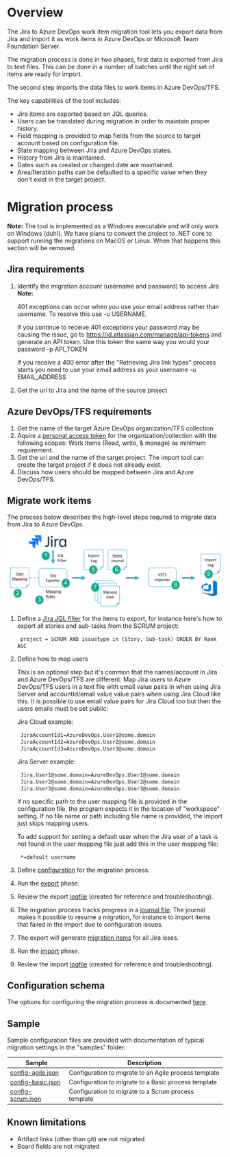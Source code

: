 # Overview

The Jira to Azure DevOps work item migration tool lets you export data from Jira and import it as work items in Azure DevOps or Microsoft Team Foundation Server.

The migration process is done in two phases, first data is exported from Jira to text files. This can be done in a number of batches until the right set of items are ready for import.

The second step imports the data files to work items in Azure DevOps/TFS. 

The key capabilities of the tool includes:

- Jira items are exported based on JQL queries.
- Users can be translated during migration in order to maintain proper history.
- Field mapping is provided to map fields from the source to target account based on configuration file.
- State mapping between Jira and Azure DevOps states.
- History from Jira is maintained.
- Dates such as created or changed date are maintained. 
- Area/Iteration paths can be defaulted to a specific value when they don't exist in the target project.

# Migration process

**Note:** The tool is implemented as a Windows executable and will only work on Windows (duh!). We have plans to convert the project to .NET core to support running the migrations on MacOS or Linux. When that happens this section will be removed. 

## Jira requirements 

1. Identify the migration account (username and password) to access Jira   
   **Note:** 
   
   401 exceptions can occur when you use your email address rather than username. To resolve this use -u USERNAME.
   
   If you continue to receive 401 exceptions your password may be causing the issue, go to https://id.atlassian.com/manage/api-tokens and generate an API token. Use this token the same way you would your password -p API_TOKEN
   
   If you receive a 400 error after the "Retrieving Jira link types" process starts you need to use your email address as your username -u EMAIL_ADDRESS
   
2. Get the url to Jira and the name of the source project

## Azure DevOps/TFS requirements

1. Get the name of the target Azure DevOps organization/TFS collection
2. Aquire a [personal access token](https://docs.microsoft.com/en-us/azure/devops/organizations/accounts/use-personal-access-tokens-to-authenticate) for the organization/collection with the following scopes: Work Items (Read, write, & manage) as minimum requirement. 
3. Get the url and the name of the target project. The import tool can create the target project if it does not already exist.
4. Discuss how users should be mapped between Jira and Azure DevOps/TFS.

## Migrate work items

The process below describes the high-level steps requred to migrate data from Jira to Azure DevOps.

![](migration-process.png)

1. Define a [Jira JQL filter](https://confluence.atlassian.com/jirasoftwarecloud/advanced-searching-764478330.html#Advancedsearching-ConstructingJQLqueries) for the items to export, for instance here's how to export all stories and sub-tasks from the SCRUM project:

        project = SCRUM AND issuetype in (Story, Sub-task) ORDER BY Rank ASC

2. Define how to map users
  
    This is an optional step but it's common that the names/account in Jira and Azure DevOps/TFS are different. Map Jira users to Azure DevOps/TFS users in a text file with email value pairs in when using Jira Server and accountId/email value value pairs when using Jira Cloud like this.
    It is possible to use email value pairs for Jira Cloud too but then the users emails must be set public:

        
      Jira Cloud example:

        JiraAccountId1=AzureDevOps.User1@some.domain
        JiraAccountId2=AzureDevOps.User2@some.domain
        JiraAccountId3=AzureDevOps.User3@some.domain
        
      Jira Server example: 
        
        Jira.User1@some.domain=AzureDevOps.User1@some.domain
        Jira.User2@some.domain=AzureDevOps.User2@some.domain
        Jira.User3@some.domain=AzureDevOps.User3@some.domain

    If no specific path to the user mapping file is provided in the configuration file, the program expects it in the location of "workspace" setting. If no file name or path including file name is provided, the import just skips mapping users.
    
    To add support for setting a default user when the Jira user of a task is not found in the user mapping file just add this in the user mapping file:
    
        *=default username
    
3. Define [configuration](config.md) for the migration process.

4. Run the [export](jira-export.md) phase.

5. Review the export [logfile](logfile.md) (created for reference and troubleshooting).

6. The migration process tracks progress in a [journal file](journalfile.md). The journal makes it possible to resume a migration, for instance to import items that failed in the import due to configuration issues.

7. The export will generate [migration items](migration-item.md) for all Jira isses.

8. Run the [import](wi-import.md) phase.

9. Review the import [logfile](logfile.md) (created for reference and troubleshooting).

## Configuration schema

The options for configuring the migration process is documented [here](config.md).

## Sample

Sample configuration files are provided with documentation of typical migration settings in the "samples" folder.

|Sample|Description|
|---|---|
|[config-agile.json](Samples/config-agile.json)|Configuration to migrate to an Agile process template|
|[config-basic.json](Samples/config-basic.json)|Configuration to migrate to a Basic process template|
|[config-scrum.json](Samples/config-scrum.json)|Configuration to migrate to a Scrum process template|

## Known limitations
- Artifact links (other than git) are not migrated
- Board fields are not migrated


